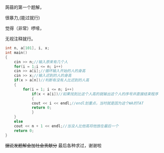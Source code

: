 蒟蒻的第一个题解，

很暴力,(能过就行)

觉得（非常）啰嗦，

无视注释就行。
```cpp
int n, a[101], i, x;
int main()
{
	cin >> n;//输入原来有几个人 
	for(i = 1;i <= n; i++)
	cin >> a[i];//循环输入开始的人的身高 
	cin >> x;//输入迟到的人的身高 
	if(x > a[n])//判断有没有人比迟到的人高 
	{
		for(i = 1; i <= n; i++)
			if(x < a[i])//如果找到比这个人高的就输出这个人的序号并直接结束程序
			{ 
			cout << i << endl;//endl划重点，当时就是因为这个WA的TAT
			return 0;
			}
	}
	else
	cout << n + 1 << endl;//当没人比他高将他放在最后一个 
	return 0;
}
```
~~据说发题解会加社会贡献分~~
最后各种求过，谢谢啦